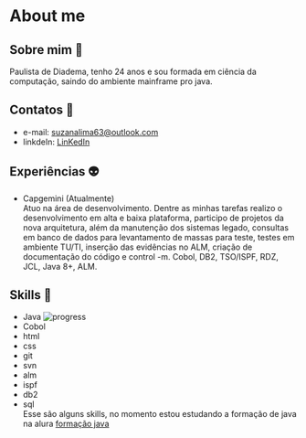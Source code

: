 # About me
## Sobre mim :princess:  
Paulista de Diadema, tenho 24 anos e sou formada em ciência da computação, saindo do ambiente mainframe pro java.
## Contatos :love_letter:
* e-mail: suzanalima63@outlook.com
* linkdeIn: [LinKedIn](https://www.linkedin.com/in/suzana-lima/) 
## Experiências :alien:
* Capgemini (Atualmente)   
Atuo na área de desenvolvimento. Dentre as minhas tarefas realizo o desenvolvimento em alta e baixa plataforma, participo de projetos da nova arquitetura, além da manutenção dos sistemas legado, consultas em banco de dados para levantamento de massas para teste, testes em ambiente TU/TI, inserção das evidências no ALM, criação de documentação do código e control -m.
Cobol, DB2, TSO/ISPF, RDZ, JCL, Java 8+, ALM.
## Skills :muscle:
* Java ![progress](https://progress-bar.dev/40/ "progress")
* Cobol
* html
* css
* git
* svn
* alm
* ispf
* db2
* sql  
Esse são alguns skills, no momento estou estudando a formação de java na alura [formação java](https://cursos.alura.com.br/formacao-java) 

